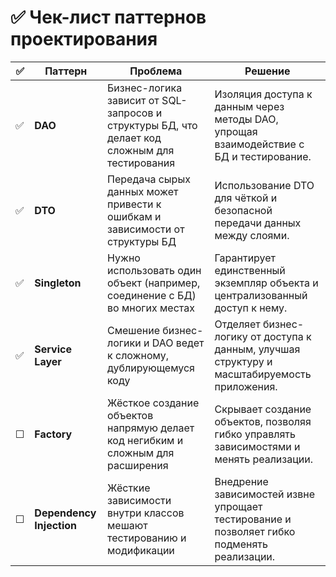 # ✅ Чек-лист паттернов проектирования

| ✅  | Паттерн                 | Проблема                                                                                      | Решение                                                                                                   |
|----|-------------------------|-----------------------------------------------------------------------------------------------|------------------------------------------------------------------------------------------------------------|
| ✅  | **DAO**                 | Бизнес-логика зависит от SQL-запросов и структуры БД, что делает код сложным для тестирования | Изоляция доступа к данным через методы DAO, упрощая взаимодействие с БД и тестирование.                   |
| ✅  | **DTO**                 | Передача сырых данных может привести к ошибкам и зависимости от структуры БД                  | Использование DTO для чёткой и безопасной передачи данных между слоями.                                   |
| ✅  | **Singleton**           | Нужно использовать один объект (например, соединение с БД) во многих местах                   | Гарантирует единственный экземпляр объекта и централизованный доступ к нему.                              |
| ✅  | **Service Layer**       | Смешение бизнес-логики и DAO ведет к сложному, дублирующемуся коду                           | Отделяет бизнес-логику от доступа к данным, улучшая структуру и масштабируемость приложения.              |
| ☐  | **Factory**             | Жёсткое создание объектов напрямую делает код негибким и сложным для расширения              | Скрывает создание объектов, позволяя гибко управлять зависимостями и менять реализации.                   |
| ☐  | **Dependency Injection**| Жёсткие зависимости внутри классов мешают тестированию и модификации                         | Внедрение зависимостей извне упрощает тестирование и позволяет гибко подменять реализации.                |
